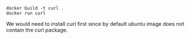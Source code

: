 ```docker
docker build -t curl .
docker run curl
```

We would need to install curl first since by default ubuntu image does not contain the curl package.